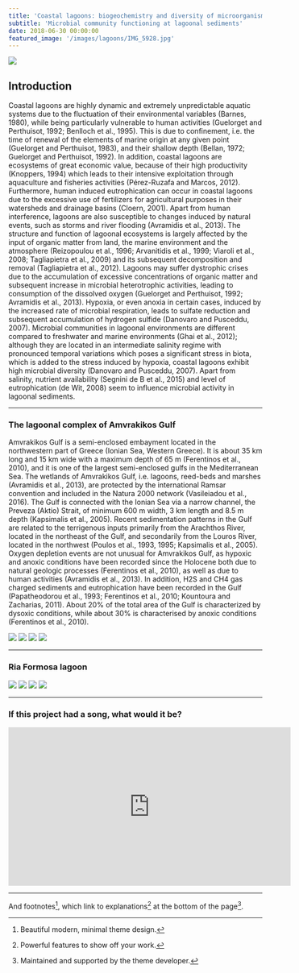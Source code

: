 ```yaml
---
title: 'Coastal lagoons: biogeochemistry and diversity of microorganisms'
subtitle: 'Microbial community functioning at lagoonal sediments'
date: 2018-06-30 00:00:00
featured_image: '/images/lagoons/IMG_5928.jpg'
---
```


![](/images/lagoons/IMG_5928.jpg)

## Introduction

Coastal lagoons are highly dynamic and extremely unpredictable aquatic systems due to the fluctuation of their environmental variables (Barnes, 1980), while being particularly vulnerable to human activities (Guelorget and Perthuisot, 1992; Benlloch et al., 1995). This is due to confinement, i.e. the time of renewal of the elements of marine origin at any given point (Guelorget and Perthuisot, 1983), and their shallow depth (Bellan, 1972; Guelorget and Perthuisot, 1992). In addition, coastal lagoons are ecosystems of great economic value, because of their high productivity (Knoppers, 1994) which leads to their intensive exploitation through aquaculture and fisheries activities (Pérez-Ruzafa and Marcos, 2012). Furthermore, human induced eutrophication can occur in coastal lagoons due to the excessive use of fertilizers for agricultural purposes in their watersheds and drainage basins (Cloern, 2001).
Apart from human interference, lagoons are also susceptible to changes induced by natural events, such as storms and river flooding (Avramidis et al., 2013). The structure and function of lagoonal ecosystems is largely affected by the input of organic matter from land, the marine environment and the atmosphere (Reizopoulou et al., 1996; Arvanitidis et al., 1999; Viaroli et al., 2008; Tagliapietra et al., 2009) and its subsequent decomposition and removal (Tagliapietra et al., 2012).
Lagoons may suffer dystrophic crises due to the accumulation of excessive concentrations of organic matter and subsequent increase in microbial heterotrophic activities, leading to consumption of the dissolved oxygen (Guelorget and Perthuisot, 1992; Avramidis et al., 2013). Hypoxia, or even anoxia in certain cases, induced by the increased rate of microbial respiration, leads to sulfate reduction and subsequent accumulation of hydrogen sulfide (Danovaro and Pusceddu, 2007).
Microbial communities in lagoonal environments are different compared to freshwater and marine environments (Ghai et al., 2012); although they are located in an intermediate salinity regime with pronounced temporal variations which poses a significant stress in biota, which is added to the stress induced by hypoxia, coastal lagoons exhibit high microbial diversity (Danovaro and Pusceddu, 2007). Apart from salinity, nutrient availability (Segnini de B et al., 2015) and level of eutrophication (de Wit, 2008) seem to influence microbial activity in lagoonal sediments.

---

### The lagoonal complex of Amvrakikos Gulf

Amvrakikos Gulf is a semi-enclosed embayment located in the northwestern part of Greece (Ionian Sea, Western Greece). It is about 35 km long and 15 km wide with a maximum depth of 65 m (Ferentinos et al., 2010), and it is one of the largest semi-enclosed gulfs in the Mediterranean Sea. The wetlands of Amvrakikos Gulf, i.e. lagoons, reed-beds and marshes (Avramidis et al., 2013), are protected by the international Ramsar convention and included in the Natura 2000 network (Vasileiadou et al., 2016). The Gulf is connected with the Ionian Sea via a narrow channel, the Preveza (Aktio) Strait, of minimum 600 m width, 3 km length and 8.5 m depth (Kapsimalis et al., 2005). Recent sedimentation patterns in the Gulf are related to the terrigenous inputs primarily from the Arachthos River, located in the northeast of the Gulf, and secondarily from the Louros River, located in the northwest (Poulos et al., 1993, 1995; Kapsimalis et al., 2005).
Oxygen depletion events are not unusual for Amvrakikos Gulf, as hypoxic and anoxic conditions have been recorded since the Holocene both due to natural geologic processes (Ferentinos et al., 2010), as well as due to human activities (Avramidis et al., 2013). In addition, H2S and CH4 gas charged sediments and eutrophication have been recorded in the Gulf (Papatheodorou et al., 1993; Ferentinos et al., 2010; Kountoura and Zacharias, 2011). About 20% of the total area of the Gulf is characterized by dysoxic conditions, while about 30% is characterised by anoxic conditions (Ferentinos et al., 2010).

<div class="gallery" data-columns="3">
	<img src="/images/demo/demo-portrait.jpg">
	<img src="/images/demo/demo-landscape.jpg">
	<img src="/images/demo/demo-square.jpg">
	<img src="/images/demo/demo-landscape-2.jpg">
</div>

---
### Ria Formosa lagoon





<div class="gallery" data-columns="3">
	<img src="/images/demo/demo-portrait.jpg">
	<img src="/images/demo/demo-landscape.jpg">
	<img src="/images/demo/demo-square.jpg">
	<img src="/images/demo/demo-landscape-2.jpg">
</div>





---

### If this project had a song, what would it be?

<iframe width="560" height="315" src="https://www.youtube.com/embed/LpbrvJzHITU" title="YouTube video player" frameborder="0" allow="accelerometer; autoplay; clipboard-write; encrypted-media; gyroscope; picture-in-picture" allowfullscreen></iframe>

---


And footnotes[^1], which link to explanations[^2] at the bottom of the page[^3].

[^1]: Beautiful modern, minimal theme design.
[^2]: Powerful features to show off your work.
[^3]: Maintained and supported by the theme developer.
